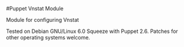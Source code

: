 #Puppet Vnstat Module

Module for configuring Vnstat

Tested on Debian GNU/Linux 6.0 Squeeze with Puppet 2.6. Patches for other operating systems welcome.